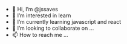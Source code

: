- 👋 Hi, I’m @jssaves
- 👀 I’m interested in learn
- 🌱 I’m currently learning javascript and react
- 💞️ I’m looking to collaborate on ...
- 📫 How to reach me ...

<!---
jssaves/jssaves is a ✨ special ✨ repository because its `README.md` (this file) appears on your GitHub profile.
You can click the Preview link to take a look at your changes.
--->
